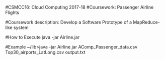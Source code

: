 #CSMCC16: Cloud Computing 2017-18
#Coursework: Passenger Airline Flights

#Coursework description: Develop a Software Prototype of a MapReduce-like system

#How to Execute
java -jar Airline.jar   

#Example
~/lib>java -jar Airline.jar AComp_Passenger_data.csv  Top30_airports_LatLong.csv output.txt
